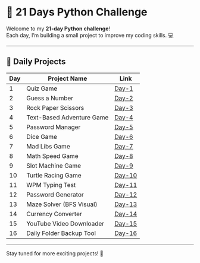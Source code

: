 # 🐍 21 Days Python Challenge

Welcome to my **21-day Python challenge**!  
Each day, I’m building a small project to improve my coding skills. 💻

---

## 📅 Daily Projects

| Day | Project Name              | Link              |
|-----|---------------------------|-------------------|
| 1   | Quiz Game                 | [Day-1](Day-1/)   |
| 2   | Guess a Number            | [Day-2](Day-2/)   |
| 3   | Rock Paper Scissors       | [Day-3](Day-3/)   |
| 4   | Text-Based Adventure Game | [Day-4](Day-4/)   |
| 5   | Password Manager          | [Day-5](Day-5/)   |
| 6   | Dice Game                 | [Day-6](Day-6/)   |
| 7   | Mad Libs Game             | [Day-7](Day-7/)   |
| 8   | Math Speed Game           | [Day-8](Day-8/)   |
| 9   | Slot Machine Game         | [Day-9](Day-9/)   |
| 10  | Turtle Racing Game        | [Day-10](Day-10/) |
| 11  | WPM Typing Test           | [Day-11](Day-11/) |
| 12  | Password Generator        | [Day-12](Day-12/) |
| 13  | Maze Solver (BFS Visual)  | [Day-13](Day-13/) |
| 14  | Currency Converter        | [Day-14](Day-14/) |
| 15  | YouTube Video Downloader  | [Day-15](Day-15/) |
| 16  | Daily Folder Backup Tool  | [Day-16](Day-16/) |

---

Stay tuned for more exciting projects! 🌟
